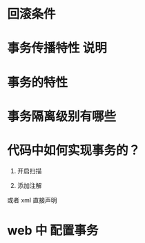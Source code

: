 # 回滚条件

# 事务传播特性 说明

# 事务的特性

# 事务隔离级别有哪些

# 代码中如何实现事务的？

1) 开启扫描

2) 添加注解

或者 xml 直接声明 



# web 中 配置事务




